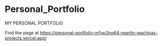 # Personal_Portfolio
MY PERSONAL PORTFOLIO

Find the page at https://personal-portfolio-m1yp3nq64-martin-wachiras-projects.vercel.app/
